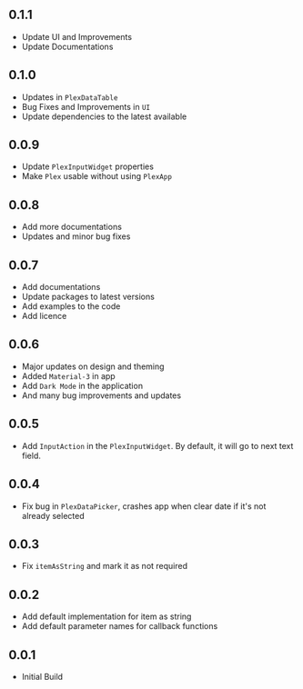 ## 0.1.1

* Update UI and Improvements
* Update Documentations

## 0.1.0

* Updates in `PlexDataTable`
* Bug Fixes and Improvements in `UI`
* Update dependencies to the latest available

## 0.0.9

* Update `PlexInputWidget` properties
* Make `Plex` usable without using `PlexApp`

## 0.0.8

* Add more documentations
* Updates and minor bug fixes

## 0.0.7

* Add documentations
* Update packages to latest versions
* Add examples to the code
* Add licence

## 0.0.6

* Major updates on design and theming
* Added `Material-3` in app
* Add `Dark Mode` in the application
* And many bug improvements and updates

## 0.0.5

* Add `InputAction` in the `PlexInputWidget`. By default, it will go to next text field.

## 0.0.4

* Fix bug in `PlexDataPicker`, crashes app when clear date if it's not already selected

## 0.0.3

* Fix `itemAsString` and mark it as not required

## 0.0.2

* Add default implementation for item as string
* Add default parameter names for callback functions

## 0.0.1

* Initial Build